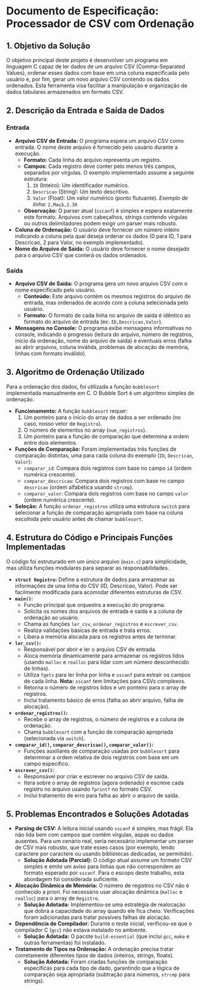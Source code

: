 # Documento de Especificação: Processador de CSV com Ordenação

## 1. Objetivo da Solução

O objetivo principal deste projeto é desenvolver um programa em linguagem C capaz de ler dados de um arquivo CSV (Comma-Separated Values), ordenar esses dados com base em uma coluna especificada pelo usuário e, por fim, gerar um novo arquivo CSV contendo os dados ordenados. Esta ferramenta visa facilitar a manipulação e organização de dados tabulares armazenados em formato CSV.

## 2. Descrição da Entrada e Saída de Dados

### Entrada

*   **Arquivo CSV de Entrada:** O programa espera um arquivo CSV como entrada. O nome deste arquivo é fornecido pelo usuário durante a execução.
    *   **Formato:** Cada linha do arquivo representa um registro.
    *   **Campos:** Cada registro deve conter pelo menos três campos, separados por vírgulas. O exemplo implementado assume a seguinte estrutura:
        1.  `ID` (Inteiro): Um identificador numérico.
        2.  `Descricao` (String): Um texto descritivo.
        3.  `Valor` (Float): Um valor numérico (ponto flutuante).
        *Exemplo de linha:* `2,Maçã,2.30`
    *   **Observação:** O parser atual (`sscanf`) é simples e espera exatamente este formato. Arquivos com cabeçalhos, strings contendo vírgulas ou outros delimitadores podem exigir um parser mais robusto.
*   **Coluna de Ordenação:** O usuário deve fornecer um número inteiro indicando a coluna pela qual deseja ordenar os dados (0 para ID, 1 para Descricao, 2 para Valor, no exemplo implementado).
*   **Nome do Arquivo de Saída:** O usuário deve fornecer o nome desejado para o arquivo CSV que conterá os dados ordenados.

### Saída

*   **Arquivo CSV de Saída:** O programa gera um novo arquivo CSV com o nome especificado pelo usuário.
    *   **Conteúdo:** Este arquivo contém os mesmos registros do arquivo de entrada, mas ordenados de acordo com a coluna selecionada pelo usuário.
    *   **Formato:** O formato de cada linha no arquivo de saída é idêntico ao formato do arquivo de entrada (ex: `ID,Descricao,Valor`).
*   **Mensagens no Console:** O programa exibe mensagens informativas no console, indicando o progresso (leitura do arquivo, número de registros, início da ordenação, nome do arquivo de saída) e eventuais erros (falha ao abrir arquivos, coluna inválida, problemas de alocação de memória, linhas com formato inválido).

## 3. Algoritmo de Ordenação Utilizado

Para a ordenação dos dados, foi utilizada a função `bubblesort` implementada manualmente em C. O Bubble Sort é um algoritmo simples de ordenação.

*   **Funcionamento:** A função `bubblesort` requer:
    1.  Um ponteiro para o início do array de dados a ser ordenado (no caso, nosso vetor de `Registro`).
    2.  O número de elementos no array (`num_registros`).
    3.  Um ponteiro para a função de comparação que determina a ordem entre dois elementos.
*   **Funções de Comparação:** Foram implementadas três funções de comparação distintas, uma para cada coluna do exemplo (`ID`, `Descricao`, `Valor`):
    *   `comparar_id`: Compara dois registros com base no campo `id` (ordem numérica crescente).
    *   `comparar_descricao`: Compara dois registros com base no campo `descricao` (ordem alfabética usando `strcmp`).
    *   `comparar_valor`: Compara dois registros com base no campo `valor` (ordem numérica crescente).
*   **Seleção:** A função `ordenar_registros` utiliza uma estrutura `switch` para selecionar a função de comparação apropriada com base na coluna escolhida pelo usuário antes de chamar `bubblesort`.

## 4. Estrutura do Código e Principais Funções Implementadas

O código foi estruturado em um único arquivo (`main.c`) para simplicidade, mas utiliza funções modulares para separar as responsabilidades.

*   **`struct Registro`:** Define a estrutura de dados para armazenar as informações de uma linha do CSV (ID, Descricao, Valor). Pode ser facilmente modificada para acomodar diferentes estruturas de CSV.
*   **`main()`:**
    *   Função principal que orquestra a execução do programa.
    *   Solicita os nomes dos arquivos de entrada e saída e a coluna de ordenação ao usuário.
    *   Chama as funções `ler_csv`, `ordenar_registros` e `escrever_csv`.
    *   Realiza validações básicas de entrada e trata erros.
    *   Libera a memória alocada para os registros antes de terminar.
*   **`ler_csv()`:**
    *   Responsável por abrir e ler o arquivo CSV de entrada.
    *   Aloca memória dinamicamente para armazenar os registros lidos (usando `malloc` e `realloc` para lidar com um número desconhecido de linhas).
    *   Utiliza `fgets` para ler linha por linha e `sscanf` para extrair os campos de cada linha. **Nota:** `sscanf` tem limitações para CSVs complexos.
    *   Retorna o número de registros lidos e um ponteiro para o array de registros.
    *   Inclui tratamento básico de erros (falha ao abrir arquivo, falha de alocação).
*   **`ordenar_registros()`:**
    *   Recebe o array de registros, o número de registros e a coluna de ordenação.
    *   Chama `bubblesort` com a função de comparação apropriada (selecionada via `switch`).
*   **`comparar_id()`, `comparar_descricao()`, `comparar_valor()`:**
    *   Funções auxiliares de comparação usadas por `bubblesort` para determinar a ordem relativa de dois registros com base em um campo específico.
*   **`escrever_csv()`:**
    *   Responsável por criar e escrever no arquivo CSV de saída.
    *   Itera sobre o array de registros (agora ordenado) e escreve cada registro no arquivo usando `fprintf` no formato CSV.
    *   Inclui tratamento de erro para falha ao abrir o arquivo de saída.

## 5. Problemas Encontrados e Soluções Adotadas

*   **Parsing de CSV:** A leitura inicial usando `sscanf` é simples, mas frágil. Ela não lida bem com campos que contêm vírgulas, aspas ou dados ausentes. Para um cenário real, seria necessário implementar um parser de CSV mais robusto, que trate esses casos (por exemplo, lendo caractere por caractere ou usando bibliotecas dedicadas, se permitido).
    *   **Solução Adotada (Parcial):** O código atual assume um formato CSV simples e emite um aviso para linhas que não correspondem ao formato esperado por `sscanf`. Para o escopo deste trabalho, esta abordagem foi considerada suficiente.
*   **Alocação Dinâmica de Memória:** O número de registros no CSV não é conhecido a priori. Foi necessário usar alocação dinâmica (`malloc` e `realloc`) para o array de `Registro`.
    *   **Solução Adotada:** Implementou-se uma estratégia de realocação que dobra a capacidade do array quando ele fica cheio. Verificações foram adicionadas para tratar possíveis falhas de alocação.
*   **Dependência de Compilador:** Durante o teste inicial, verificou-se que o compilador C (`gcc`) não estava instalado no ambiente.
    *   **Solução Adotada:** O pacote `build-essential` (que inclui `gcc`, `make` e outras ferramentas) foi instalado.
*   **Tratamento de Tipos na Ordenação:** A ordenação precisa tratar corretamente diferentes tipos de dados (inteiros, strings, floats).
    *   **Solução Adotada:** Foram criadas funções de comparação específicas para cada tipo de dado, garantindo que a lógica de comparação seja apropriada (subtração para números, `strcmp` para strings).

